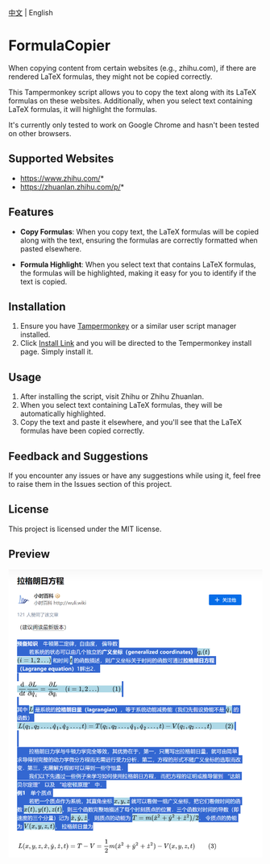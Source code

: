 [中文](./README.md) | English

# FormulaCopier
When copying content from certain websites (e.g., zhihu.com), if there are rendered LaTeX formulas, they might not be copied correctly.

This Tampermonkey script allows you to copy the text along with its LaTeX formulas on these websites. Additionally, when you select text containing LaTeX formulas, it will highlight the formulas.

It's currently only tested to work on Google Chrome and hasn't been tested on other browsers.


## Supported Websites

* https://www.zhihu.com/*
* https://zhuanlan.zhihu.com/p/*

## Features
- **Copy Formulas**: When you copy text, the LaTeX formulas will be copied along with the text, ensuring the formulas are correctly formatted when pasted elsewhere.

- **Formula Highlight**: When you select text that contains LaTeX formulas, the formulas will be highlighted, making it easy for you to identify if the text is copied.

## Installation
1. Ensure you have [Tampermonkey](http://tampermonkey.net/) or a similar user script manager installed.
2. Click [Install Link](https://github.com/yuhangchen0/FormulaCopier/raw/main/FormulaCopier.user.js) and you will be directed to the Tempermonkey install page. Simply install it.

## Usage
1. After installing the script, visit Zhihu or Zhihu Zhuanlan.
2. When you select text containing LaTeX formulas, they will be automatically highlighted.
3. Copy the text and paste it elsewhere, and you'll see that the LaTeX formulas have been copied correctly.

## Feedback and Suggestions
If you encounter any issues or have any suggestions while using it, feel free to raise them in the Issues section of this project.

## License
This project is licensed under the MIT license.

## Preview

![Preview](./img/preview.png)